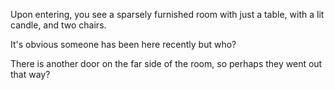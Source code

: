Upon entering, you see a sparsely furnished room with just a table, with a lit candle, and two chairs.

It's obvious someone has been here recently but who?



There is another door on the far side of the room, so perhaps they went out that way?

